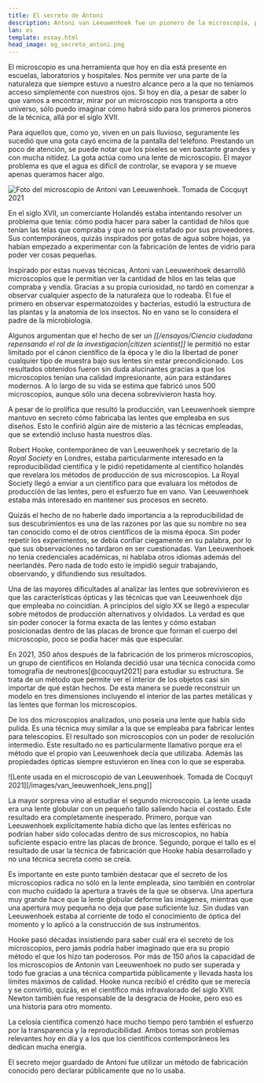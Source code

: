 ```yaml
---
title: El secreto de Antoni
description: Antoni van Leeuwenhoek fue un pionero de la microscopía, pero su tecnología permaneció indescifrable durante siglos
lan: es
template: essay.html
head_image: og_secreto_antoni.png
--- 
```

El microscopio es una herramienta que hoy en día está presente en escuelas, laboratorios y hospitales. Nos permite ver una parte de la naturaleza que siempre estuvo a nuestro alcance pero a la que no teníamos acceso simplemente con nuestros ojos. Si hoy en día, a pesar de saber lo que vamos a encontrar, mirar por un microscopio nos transporta a otro universo, sólo puedo imaginar cómo habrá sido para los primeros pioneros de la técnica, allá por el siglo XVII. 

Para aquellos que, como yo, viven en un país lluvioso, seguramente les sucedió que una gota cayó encima de la pantalla del teléfono. Prestando un poco de atención, se puede notar que los píxeles se ven bastante grandes y con mucha nitidez. La gota actúa como una lente de microscopio. El mayor problema es que el agua es difícil de controlar, se evapora y se mueve apenas queramos hacer algo. 

![Foto del microscopio de Antoni van Leeuwenhoek. Tomada de Cocquyt 2021](/images/antoni_microscope.png)

En el siglo XVII, un comerciante Holandés estaba intentando resolver un problema que tenía: cómo podía hacer para saber la cantidad de hilos que tenían las telas que compraba y que no sería estafado por sus proveedores. Sus contemporáneos, quizás inspirados por gotas de agua sobre hojas, ya habían empezado a experimentar con la fabricación de lentes de vidrio para poder ver cosas pequeñas. 

Inspirado por estas nuevas técnicas, Antoni van Leeuwenhoek desarrolló microscopios que le permitían ver la cantidad de hilos en las telas que compraba y vendía. Gracias a su propia curiosidad, no tardó en comenzar a observar cualquier aspecto de la naturaleza que lo rodeaba. Él fue el primero en observar espermatozoides y bacterias, estudió la estructura de las plantas y la anatomía de los insectos. No en vano se lo considera el padre de la microbiología. 

Algunos argumentan que el hecho de ser un *[[/ensayos/Ciencia ciudadana repensando el rol de la investigacion|citizen scientist]]* le permitió no estar limitado por el cánon científico de la época y le dio la libertad de poner cualquier tipo de muestra bajo sus lentes sin estar precondicionado. Los resultados obtenidos fueron sin duda alucinantes gracias a que los microscopios tenían una calidad impresionante, aún para estándares modernos. A lo largo de su vida se estima que fabricó unos 500 microscopios, aunque sólo una decena sobrevivieron hasta hoy. 

A pesar de lo prolífica que resultó la producción, van Leeuwenhoek siempre mantuvo en secreto cómo fabricaba las lentes que empleaba en sus diseños. Esto le confirió algún aire de misterio a las técnicas empleadas, que se extendió incluso hasta nuestros días. 

Robert Hooke, contemporáneo de van Leeuwenhoek y secretario de la *Royal Society* en Londres, estaba particularmente interesado en la reproducibilidad científica y le pidió repetidamente al científico holandés que revelara los métodos de producción de sus microscopios. La Royal Society llegó a enviar a un científico para que evaluara los métodos de producción de las lentes, pero el esfuerzo fue en vano. Van Leeuwenhoek estaba más interesado en mantener sus procesos en secreto. 

Quizás el hecho de no haberle dado importancia a la reproducibilidad de sus descubrimientos es una de las razones por las que su nombre no sea tan conocido como el de otros científicos de la misma época. Sin poder repetir los experimentos, se debía confiar ciegamente en su palabra, por lo que sus observaciones no tardaron en ser cuestionadas. Van Leeuwenhoek no tenía credenciales académicas, ni hablaba otros idiomas además del neerlandés. Pero nada de todo esto le impidió seguir trabajando, observando, y difundiendo sus resultados. 

Una de las mayores dificultades al analizar las lentes que sobrevivieron es que las características ópticas y las técnicas que van Leeuwenhoek dijo que empleaba no coincidían. A principios del siglo XX se llegó a especular sobre métodos de producción alternativos y olvidados. La verdad es que sin poder conocer la forma exacta de las lentes y cómo estaban posicionadas dentro de las placas de bronce que forman el cuerpo del microscopio, poco se podía hacer más que especular. 

En 2021, 350 años después de la fabricación de los primeros microscopios, un grupo de científicos en Holanda decidió usar una técnica conocida como tomografía de neutrones[@cocquyt2021] para estudiar su estructura. Se trata de un método que permite ver el interior de los objetos casi sin importar de qué están hechos. De esta manera se puede reconstruir un modelo en tres dimensiones incluyendo el interior de las partes metálicas y las lentes que forman los microscopios. 

De los dos microscopios analizados, uno poseía una lente que había sido pulida. Es una técnica muy similar a la que se empleaba para fabricar lentes para telescopios. El resultado son microscopios con un poder de resolución intermedio. Este resultado no es particularmente llamativo porque era el método que el propio van Leeuwenhoek decía que utilizaba. Además las propiedades ópticas siempre estuvieron en línea con lo que se esperaba. 

![Lente usada en el microscopio de van Leeuwenhoek. Tomada de Cocquyt 2021][/images/van_leeuwenhoek_lens.png]]

La mayor sorpresa vino al estudiar el segundo microscopio. La lente usada era una lente globular con un pequeño tallo saliendo hacia el costado. Este resultado era completamente inesperado. Primero, porque van Leeuwenhoek explícitamente había dicho que las lentes esféricas no podrían haber sido colocadas dentro de sus microscopios, no había suficiente espacio entre las placas de bronce. Segundo, porque el tallo es el resultado de usar la técnica de fabricación que Hooke había desarrollado y no una técnica secreta como se creía. 

Es importante en este punto también destacar que el secreto de los microscopios radica no sólo en la lente empleada, sino también en controlar con mucho cuidado la apertura a través de la que se observa. Una apertura muy grande hace que la lente globular deforme las imágenes, mientras que una apertura muy pequeña no deja que pase suficiente luz. Sin dudas van Leeuwenhoek estaba al corriente de todo el conocimiento de óptica del momento y lo aplicó a la construcción de sus instrumentos. 

Hooke pasó décadas insistiendo para saber cuál era el secreto de los microscopios, pero jamás podría haber imaginado que era su propio método el que los hizo tan poderosos. Por más de 150 años la capacidad de los microscopios de Antonin van Leeuwenhoek no pudo ser superada y todo fue gracias a una técnica compartida públicamente y llevada hasta los límites máximos de calidad. Hooke nunca recibió el crédito que se merecía y se convirtió, quizás, en el científico más infravalorado del siglo XVII. Newton también fue responsable de la desgracia de Hooke, pero eso es una historia para otro momento. 

La celosía científica comenzó hace mucho tiempo pero también el esfuerzo por la transparencia y la reproducibilidad. Ambos tomas son problemas relevantes hoy en día y a los que los científicos contemporáneos les dedican mucha energía. 

El secreto mejor guardado de Antoni fue utilizar un método de fabricación conocido pero declarar públicamente que no lo usaba. 
